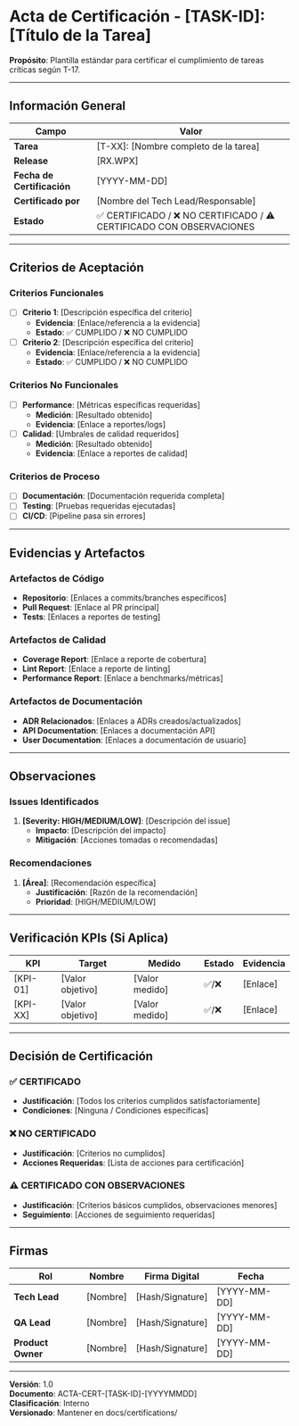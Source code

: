 # Acta de Certificación - [TASK-ID]: [Título de la Tarea]

**Propósito**: Plantilla estándar para certificar el cumplimiento de tareas críticas según T-17.

---

## Información General

| Campo                      | Valor                                                                 |
| -------------------------- | --------------------------------------------------------------------- |
| **Tarea**                  | [T-XX]: [Nombre completo de la tarea]                                 |
| **Release**                | [RX.WPX]                                                              |
| **Fecha de Certificación** | [YYYY-MM-DD]                                                          |
| **Certificado por**        | [Nombre del Tech Lead/Responsable]                                    |
| **Estado**                 | ✅ CERTIFICADO / ❌ NO CERTIFICADO / ⚠️ CERTIFICADO CON OBSERVACIONES |

---

## Criterios de Aceptación

### Criterios Funcionales

- [ ] **Criterio 1**: [Descripción específica del criterio]
  - **Evidencia**: [Enlace/referencia a la evidencia]
  - **Estado**: ✅ CUMPLIDO / ❌ NO CUMPLIDO
- [ ] **Criterio 2**: [Descripción específica del criterio]
  - **Evidencia**: [Enlace/referencia a la evidencia]
  - **Estado**: ✅ CUMPLIDO / ❌ NO CUMPLIDO

### Criterios No Funcionales

- [ ] **Performance**: [Métricas específicas requeridas]
  - **Medición**: [Resultado obtenido]
  - **Evidencia**: [Enlace a reportes/logs]
- [ ] **Calidad**: [Umbrales de calidad requeridos]
  - **Medición**: [Resultado obtenido]
  - **Evidencia**: [Enlace a reportes de calidad]

### Criterios de Proceso

- [ ] **Documentación**: [Documentación requerida completa]
- [ ] **Testing**: [Pruebas requeridas ejecutadas]
- [ ] **CI/CD**: [Pipeline pasa sin errores]

---

## Evidencias y Artefactos

### Artefactos de Código

- **Repositorio**: [Enlaces a commits/branches específicos]
- **Pull Request**: [Enlace al PR principal]
- **Tests**: [Enlaces a reportes de testing]

### Artefactos de Calidad

- **Coverage Report**: [Enlace a reporte de cobertura]
- **Lint Report**: [Enlace a reporte de linting]
- **Performance Report**: [Enlace a benchmarks/métricas]

### Artefactos de Documentación

- **ADR Relacionados**: [Enlaces a ADRs creados/actualizados]
- **API Documentation**: [Enlaces a documentación API]
- **User Documentation**: [Enlaces a documentación de usuario]

---

## Observaciones

### Issues Identificados

1. **[Severity: HIGH/MEDIUM/LOW]**: [Descripción del issue]
   - **Impacto**: [Descripción del impacto]
   - **Mitigación**: [Acciones tomadas o recomendadas]

### Recomendaciones

1. **[Área]**: [Recomendación específica]
   - **Justificación**: [Razón de la recomendación]
   - **Prioridad**: [HIGH/MEDIUM/LOW]

---

## Verificación KPIs (Si Aplica)

| KPI      | Target           | Medido         | Estado | Evidencia |
| -------- | ---------------- | -------------- | ------ | --------- |
| [KPI-01] | [Valor objetivo] | [Valor medido] | ✅/❌  | [Enlace]  |
| [KPI-XX] | [Valor objetivo] | [Valor medido] | ✅/❌  | [Enlace]  |

---

## Decisión de Certificación

### ✅ CERTIFICADO

- **Justificación**: [Todos los criterios cumplidos satisfactoriamente]
- **Condiciones**: [Ninguna / Condiciones específicas]

### ❌ NO CERTIFICADO

- **Justificación**: [Criterios no cumplidos]
- **Acciones Requeridas**: [Lista de acciones para certificación]

### ⚠️ CERTIFICADO CON OBSERVACIONES

- **Justificación**: [Criterios básicos cumplidos, observaciones menores]
- **Seguimiento**: [Acciones de seguimiento requeridas]

---

## Firmas

| Rol               | Nombre   | Firma Digital    | Fecha        |
| ----------------- | -------- | ---------------- | ------------ |
| **Tech Lead**     | [Nombre] | [Hash/Signature] | [YYYY-MM-DD] |
| **QA Lead**       | [Nombre] | [Hash/Signature] | [YYYY-MM-DD] |
| **Product Owner** | [Nombre] | [Hash/Signature] | [YYYY-MM-DD] |

---

**Versión**: 1.0  
**Documento**: ACTA-CERT-[TASK-ID]-[YYYYMMDD]  
**Clasificación**: Interno  
**Versionado**: Mantener en docs/certifications/
